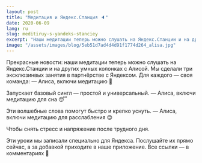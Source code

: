 ```yaml
---
layout: post
title: "Медитация и Яндекс.Станция 🔈"
date: 2020-06-09
lang: ru
slug: meditiruy-s-yandeks-stanciey
excerpt: "Наши медитации теперь можно слушать на Яндекс.Станции и на других колонках с Алисой. Мы сделали три эксклюзинвых занятия в партнёрстве с Яндексом."
image: "/assets/images/blog/5eb51d7ad4d4d91f1774d264_alisa.jpg"
---
```



Прекрасные новости: наши медитации теперь можно слушать на Яндекс.Станции и&nbsp;на&nbsp;других умных колонках с Алисой. Мы сделали три эксклюзинвых занятия в&nbsp;партнёрстве с Яндексом. Для каждого — своя команда:
—&nbsp;Алиса, включи медитацию 🤗

Запускает базовый сингл —&nbsp;простой и универсальный.
— Алиса, включи медитацию для сна 😴

Эти волшебные слова помогут быстро и крепко уснуть.
—&nbsp;Алиса, включи медитацию для расслабления 😌

Чтобы снять стресс и напряжение после трудного дня.

Эти уроки мы записали специально для Яндекса. Послушайте их прямо сейчас, а за добавкой приходите в наше приложение. Все ссылки — в комментариях 📱
‍
